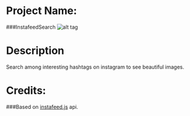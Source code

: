 Project Name:
===============================
###InstafeedSearch
![alt tag](http://s17.postimg.org/92z6dmqpr/Screen_Shot_2016_02_15_at_12_43_02.png)

Description
===============================

Search among interesting hashtags on instagram to see beautiful images.

Credits:
===============================
###Based on [instafeed.js](http://instafeedjs.com/) api.
